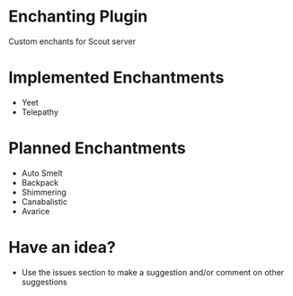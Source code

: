# Enchanting Plugin
Custom enchants for Scout server

# Implemented Enchantments
- Yeet 
- Telepathy

# Planned Enchantments
- Auto Smelt 
- Backpack
- Shimmering
- Canabalistic
- Avarice

# Have an idea?
- Use the issues section to make a suggestion and/or comment on other suggestions 
